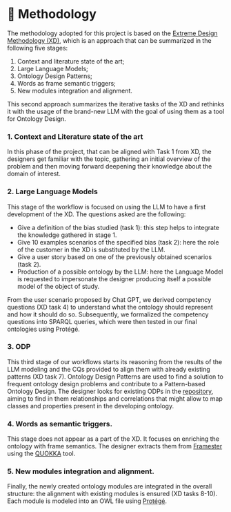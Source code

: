 # 👀 Methodology

The methodology adopted for this project is based on the [Extreme Design Methodology (XD)](https://ceur-ws.org/Vol-516/pap21.pdf), which is an approach that can be summarized in the following five stages:

1. Context and literature state of the art;
2. Large Language Models;
3. Ontology Design Patterns;
4. Words as frame semantic triggers;
5. New modules integration and alignment.

This second approach summarizes the iterative tasks of the XD and rethinks it with the usage of the brand-new LLM with the goal of using them as a tool for Ontology Design.

### 1. Context and Literature state of the art

In this phase of the project, that can be aligned with Task 1 from XD, the designers get familiar with the topic, gathering an initial overview of the problem and then moving forward deepening their knowledge about the domain of interest.

### 2. Large Language Models

This stage of the workflow is focused on using the LLM to have a first development of the XD. The questions asked are the following:

* Give a definition of the bias studied (task 1): this step helps to integrate the knowledge gathered in stage 1.
* Give 10 examples scenarios of the specified bias (task 2): here the role of the customer in the XD is substituted by the LLM.
* Give a user story based on one of the previously obtained scenarios (task 2).&#x20;
* Production of a possible ontology by the LLM: here the Language Model is requested to impersonate the designer producing itself a possible model of the object of study.&#x20;

From the user scenario proposed by Chat GPT, we derived competency questions (XD task 4) to understand what the ontology should represent and how it should do so. Subsequently, we formalized the competency questions into SPARQL queries, which were then tested in our final ontologies using Protégé.

### 3. ODP&#x20;

This third stage of our workflows starts its reasoning from the results of the LLM modeling and the CQs provided to align them with already existing patterns (XD task 7). Ontology Design Patterns are used to find a solution to frequent ontology design problems and contribute to a Pattern-based Ontology Design. The designer looks for existing ODPs in the [repository](http://ontologydesignpatterns.org/wiki/Submissions:ContentOPs), aiming to find in them relationships and correlations that might allow to map classes and properties present in the developing ontology.

### 4. Words as semantic triggers.

This stage does not appear as a part of the XD. It focuses on enriching the ontology with frame semantics. The designer extracts them from [Framester](https://framester.github.io/) using the [QUOKKA](https://protege.stanford.edu/) tool.

### 5. New modules integration and alignment.

Finally, the newly created ontology modules are integrated in the overall structure: the alignment with existing modules is ensured (XD tasks 8-10). Each module is modeled into an OWL file using [Protégé](https://protege.stanford.edu/).
